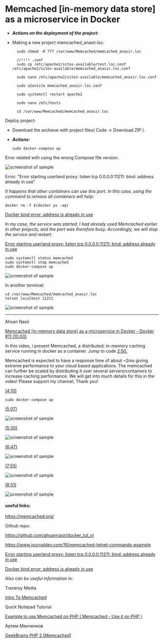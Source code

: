 Memcached [in-memory data store] as a microservice in Docker
====================================================

* ***Actions on the deployment of the project:***

- Making a new project memcached_anasir.loc:
				
		sudo chmod -R 777 /var/www/Memcached/memcached_anasir.loc

		//!!!! .conf
		sudo cp /etc/apache2/sites-available/test.loc.conf /etc/apache2/sites-available/memcached_anasir.loc.conf
				
		sudo nano /etc/apache2/sites-available/memcached_anasir.loc.conf

		sudo a2ensite memcached_anasir.loc.conf

		sudo systemctl restart apache2

		sudo nano /etc/hosts
		
		cd /var/www/Memcached/memcached_anasir.loc
		
Deploy project:

- Download the archieve with project files( Code -> Download ZIP ).		

* ***Actions:***

	`sudo docker-compose up`

Error related with using the wrong Compose file version:

![screenshot of sample]( https://github.com/mslobodyanyuk/memcached_anasir/blob/master/public/images/_1.png )

Error: "Error starting userland proxy: listen tcp 0.0.0.0:11211: bind: address already in use"

_It happens that other containers can use this port. In this case, using the command to remove all containers will help:_
	
	docker rm -f $(docker ps -aq)
	
[Docker bind error: address is already in use]( https://coderoad.ru/37971961/Docker-%D0%BE%D1%88%D0%B8%D0%B1%D0%BA%D0%B0-%D0%BF%D1%80%D0%B8%D0%B2%D1%8F%D0%B7%D0%BA%D0%B8-%D0%B0%D0%B4%D1%80%D0%B5%D1%81-%D1%83%D0%B6%D0%B5-%D0%B8%D1%81%D0%BF%D0%BE%D0%BB%D1%8C%D0%B7%D1%83%D0%B5%D1%82%D1%81%D1%8F )	

_In my case, the service was started, I had already used Memcached earlier in other projects, and the port was therefore busy. Accordingly, we will stop the service and restart:_

[Error starting userland proxy: listen tcp 0.0.0.0:11211: bind: address already in use]( https://serverfault.com/questions/1004078/memcache-container-error-starting-userland-proxy-listen-tcp-0-0-0-011211-bin )

	sudo systemctl status memcached	
	sudo systemctl stop memcached
	sudo docker-compose up
	
![screenshot of sample]( https://github.com/mslobodyanyuk/memcached_anasir/blob/master/public/images/_2.png )

In another terminal:
	
	cd /var/www/Memcached/memcached_anasir.loc
	telnet localhost 11211

![screenshot of sample]( https://github.com/mslobodyanyuk/memcached_anasir/blob/master/public/images/_3.png )

---

Ahsan Nasir

[Memcached [in-memory data store] as a microservice in Docker - Docker #11 (10:00)]( https://www.youtube.com/watch?v=a-srbTk5Xv8&ab_channel=AhsanNasir )

In this video, i present Memcached, a distributed; in-memory caching service running in docker as a container. Jump to code 
[2:50.]( https://youtu.be/a-srbTk5Xv8?t=170 )

Memcached is expected to have a response time of about ~2ms giving extreme performance to your cloud based applications.
The memcached can further be scaled by distributing it over several servers/containers to increase caching performance.
We will get into much details for this in the video! Please support my channel, Thank you!

[(4:10)]( https://youtu.be/a-srbTk5Xv8?t=250 )

	sudo docker-compose up

[(5:07)]( https://youtu.be/a-srbTk5Xv8?t=307 )

![screenshot of sample]( https://github.com/mslobodyanyuk/memcached_anasir/blob/master/public/images/1.png )

[(5:30)]( https://youtu.be/a-srbTk5Xv8?t=330 )

![screenshot of sample]( https://github.com/mslobodyanyuk/memcached_anasir/blob/master/public/images/2.png )

[(6:47)]( https://youtu.be/a-srbTk5Xv8?t=407 )

![screenshot of sample]( https://github.com/mslobodyanyuk/memcached_anasir/blob/master/public/images/3.png )

[(7:55)]( https://youtu.be/a-srbTk5Xv8?t=475 )

![screenshot of sample]( https://github.com/mslobodyanyuk/memcached_anasir/blob/master/public/images/4.png )

[(8:51)]( https://youtu.be/a-srbTk5Xv8?t=531 )

![screenshot of sample]( https://github.com/mslobodyanyuk/memcached_anasir/blob/master/public/images/5.png )

#### useful links:

<https://memcached.org/>

Github repo: 

https://github.com/ahsannasir/docker_tut_yt

https://www.journaldev.com/16/memcached-telnet-commands-example

[Error starting userland proxy: listen tcp 0.0.0.0:11211: bind: address already in use]( https://serverfault.com/questions/1004078/memcache-container-error-starting-userland-proxy-listen-tcp-0-0-0-011211-bin )

[Docker bind error: address is already in use]( https://coderoad.ru/37971961/Docker-%D0%BE%D1%88%D0%B8%D0%B1%D0%BA%D0%B0-%D0%BF%D1%80%D0%B8%D0%B2%D1%8F%D0%B7%D0%BA%D0%B8-%D0%B0%D0%B4%D1%80%D0%B5%D1%81-%D1%83%D0%B6%D0%B5-%D0%B8%D1%81%D0%BF%D0%BE%D0%BB%D1%8C%D0%B7%D1%83%D0%B5%D1%82%D1%81%D1%8F )

_Also can be useful information in:_

Traversy Media

[Intro To Memcached]( https://www.youtube.com/watch?v=7MLXuG83Fsw&ab_channel=TraversyMedia )

Quick Notepad Tutorial

[Example to use Memcached on PHP ( Memcached - Use it on PHP )]( https://www.youtube.com/watch?v=_wbuByP2HYs&ab_channel=QuickNotepadTutorial )

Артем Манченков

[GeekBrains PHP 2 [Memcached]]( https://www.youtube.com/watch?v=5q4VoOOlwXw&ab_channel=%D0%90%D1%80%D1%82%D0%B5%D0%BC%D0%9C%D0%B0%D0%BD%D1%87%D0%B5%D0%BD%D0%BA%D0%BE%D0%B2 )